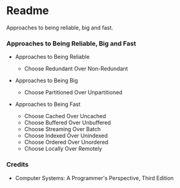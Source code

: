 # Readme
Approaches to being reliable, big and fast.

### Approaches to Being Reliable, Big and Fast

- Approaches to Being Reliable
  - Choose Redundant Over Non-Redundant

- Approaches to Being Big
  - Choose Partitioned Over Unpartitioned

- Approaches to Being Fast
  - Choose Cached Over Uncached
  - Choose Buffered Over Unbuffered
  - Choose Streaming Over Batch
  - Choose Indexed Over Unindexed
  - Choose Ordered Over Unordered
  - Choose Locally Over Remotely

### Credits
- Computer Systems: A Programmer's Perspective, Third Edition
